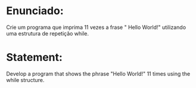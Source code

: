 # Enunciado:

Crie um programa que imprima 11 vezes a frase " Hello World!" utilizando uma estrutura de repetição while.


# Statement:

Develop a program that shows the phrase "Hello World!" 11 times using the while structure.